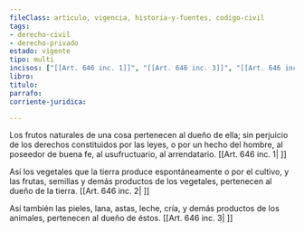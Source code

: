 ```yaml
---
fileClass: articulo, vigencia, historia-y-fuentes, codigo-civil
tags:
- derecho-civil
- derecho-privado
estado: vigente
tipo: multi
incisos: ["[[Art. 646 inc. 1]]", "[[Art. 646 inc. 3]]", "[[Art. 646 inc. 2]]"]
libro:
titulo:
parrafo:
corriente-juridica:

---
```

Los frutos naturales de una cosa pertenecen al dueño de ella; sin perjuicio de los derechos constituidos por las leyes, o por un hecho del hombre, al poseedor de buena fe, al usufructuario, al arrendatario. [[Art. 646 inc. 1| ]]

Así los vegetales que la tierra produce espontáneamente o por el cultivo, y las frutas, semillas y demás productos de los vegetales, pertenecen al dueño de la tierra. [[Art. 646 inc. 2| ]]

Así también las pieles, lana, astas, leche, cría, y demás productos de los animales, pertenecen al dueño de éstos. [[Art. 646 inc. 3| ]]
